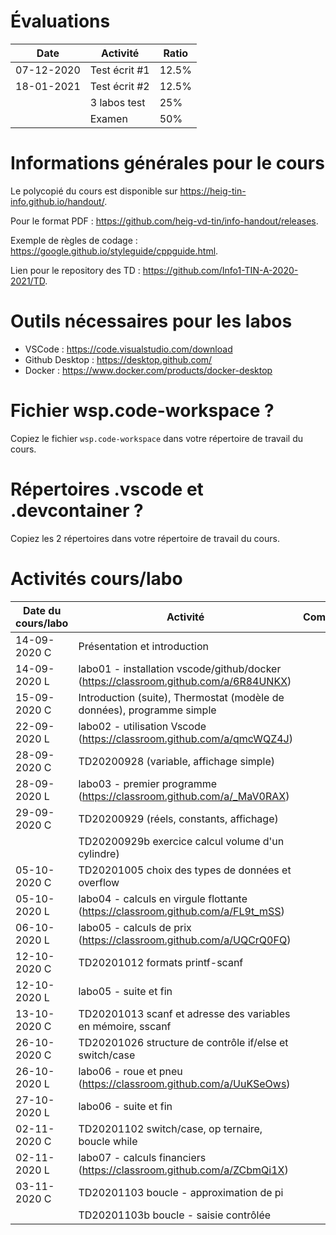 # Évaluations

| Date | Activité | Ratio |
|---|---|---|
| 07-12-2020 | Test écrit #1 | 12.5% |
| 18-01-2021 | Test écrit #2 | 12.5% |
|   | 3 labos test | 25% |
|   | Examen | 50% |

# Informations générales pour le cours

Le polycopié du cours est disponible sur https://heig-tin-info.github.io/handout/.

Pour le format PDF :  https://github.com/heig-vd-tin/info-handout/releases.

Exemple de règles de codage : https://google.github.io/styleguide/cppguide.html.

Lien pour le repository des TD : https://github.com/Info1-TIN-A-2020-2021/TD.

# Outils nécessaires pour les labos

- VSCode : https://code.visualstudio.com/download
- Github Desktop : https://desktop.github.com/
- Docker : https://www.docker.com/products/docker-desktop

# Fichier wsp.code-workspace ?

Copiez le fichier `wsp.code-workspace` dans votre répertoire de travail du cours.

# Répertoires .vscode et .devcontainer ?

Copiez les 2 répertoires dans votre répertoire de travail du cours.

# Activités cours/labo
| Date du cours/labo | Activité | Commentaire |
|---|---|---|
|14-09-2020 C | Présentation et introduction |  |
|14-09-2020 L | labo01 - installation vscode/github/docker (https://classroom.github.com/a/6R84UNKX) |  |
|15-09-2020 C | Introduction (suite), Thermostat (modèle de données), programme simple |  |
|22-09-2020 L | labo02 - utilisation Vscode (https://classroom.github.com/a/qmcWQZ4J) |  |
|28-09-2020 C | TD20200928 (variable, affichage simple) |  |
|28-09-2020 L | labo03 - premier programme (https://classroom.github.com/a/_MaV0RAX) |  |
|29-09-2020 C | TD20200929 (réels, constants, affichage) |  |
| | TD20200929b exercice calcul volume d'un cylindre) |  |
|05-10-2020 C | TD20201005 choix des types de données et overflow | |
|05-10-2020 L | labo04 - calculs en virgule flottante (https://classroom.github.com/a/FL9t_mSS) |  |
|06-10-2020 L | labo05 - calculs de prix (https://classroom.github.com/a/UQCrQ0FQ) |  |
|12-10-2020 C | TD20201012 formats printf-scanf | |
|12-10-2020 L | labo05 - suite et fin | |
|13-10-2020 C | TD20201013 scanf et adresse des variables en mémoire, sscanf| |
|26-10-2020 C | TD20201026 structure de contrôle if/else  et switch/case | |
|26-10-2020 L | labo06 - roue et pneu (https://classroom.github.com/a/UuKSeOws)| |
|27-10-2020 L | labo06 - suite et fin | |
|02-11-2020 C | TD20201102 switch/case, op ternaire, boucle while | |
|02-11-2020 L | labo07 - calculs financiers (https://classroom.github.com/a/ZCbmQi1X) | |
|03-11-2020 C | TD20201103 boucle - approximation de pi | |
|| TD20201103b boucle - saisie contrôlée | |
